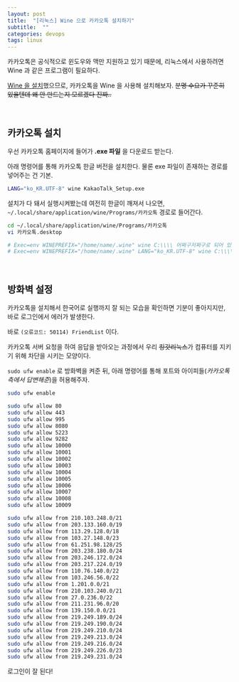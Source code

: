 ```yaml
---
layout: post
title:  "[리눅스] Wine 으로 카카오톡 설치하기"
subtitle:  ""
categories: devops
tags: linux
---
```


카카오톡은 공식적으로 윈도우와 맥만 지원하고 있기 때문에, 리눅스에서 사용하려면 Wine 과 같은 프로그램이 필요하다.

[Wine 을 설치](https://bconfiden2.github.io/study/2021/08/12/wine/)했으므로, 카카오톡을 Wine 을 사용해 설치해보자. ~~분명 수요가 꾸준히 있을텐데 왜 안 만드는지 모르겠다 진짜..~~

<br>

## 카카오톡 설치

우선 카카오톡 홈페이지에 들어가 **.exe 파일** 을 다운로드 받는다.

아래 명령어를 통해 카카오톡 한글 버전을 설치한다. 물론 exe 파일이 존재하는 경로를 넣어주는 건 기본.
```bash
LANG="ko_KR.UTF-8" wine KakaoTalk_Setup.exe
```

설치가 다 돼서 실행시켜봤는데 여전히 한글이 깨져서 나오면, ```~/.local/share/application/wine/Programs/카카오톡``` 경로로 들어간다.

```bash
cd ~/.local/share/application/wine/Programs/카카오톡
vi 카카오톡.desktop

# Exec=env WINEPREFIX="/home/name/.wine" wine C:\\\\ 어쩌구저쩌구로 되어 있을 텐데,
# Exec=env WINEPREFIX="/home/name/.wine" LANG="ko_KR.UTF-8" wine C:\\\\ 로 바꾼 뒤 저장.
```

<br>

## 방화벽 설정

카카오톡을 설치해서 한국어로 실행까지 잘 되는 모습을 확인하면 기분이 좋아지지만, 바로 로그인에서 에러가 발생한다.

바로 ```(오류코드: 50114) FriendList``` 이다.

카카오톡 서버 요청을 하여 응답을 받아오는 과정에서 우리 ~~킹갓리눅스~~가 컴퓨터를 지키기 위해 차단을 시키는 모양이다.

```sudo ufw enable``` 로 방화벽을 켜준 뒤, 아래 명령어를 통해 포트와 아이피들(*카카오톡 측에서 답변해준*)을 허용해주자.

```bash
sudo ufw enable

sudo ufw allow 80
sudo ufw allow 443
sudo ufw allow 995
sudo ufw allow 8080
sudo ufw allow 5223
sudo ufw allow 9282
sudo ufw allow 10000
sudo ufw allow 10001
sudo ufw allow 10002
sudo ufw allow 10003
sudo ufw allow 10004
sudo ufw allow 10005
sudo ufw allow 10006
sudo ufw allow 10007
sudo ufw allow 10008
sudo ufw allow 10009

sudo ufw allow from 210.103.248.0/21
sudo ufw allow from 203.133.160.0/19
sudo ufw allow from 113.29.128.0/18
sudo ufw allow from 103.27.148.0/23
sudo ufw allow from 61.251.98.128/25
sudo ufw allow from 203.238.180.0/24
sudo ufw allow from 203.246.172.0/24
sudo ufw allow from 203.217.224.0/19
sudo ufw allow from 110.76.140.0/22
sudo ufw allow from 103.246.56.0/22
sudo ufw allow from 1.201.0.0/21
sudo ufw allow from 210.103.240.0/21
sudo ufw allow from 27.0.236.0/22
sudo ufw allow from 211.231.96.0/20
sudo ufw allow from 139.150.0.0/21
sudo ufw allow from 219.249.189.0/24
sudo ufw allow from 219.249.190.0/24
sudo ufw allow from 219.249.210.0/24
sudo ufw allow from 219.249.213.0/24
sudo ufw allow from 219.249.216.0/24
sudo ufw allow from 219.249.226.0/23
sudo ufw allow from 219.249.231.0/24
```

로그인이 잘 된다!